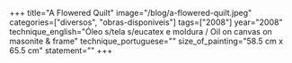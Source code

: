 +++
title="A Flowered Quilt"
image="/blog/a-flowered-quilt.jpeg"
categories=["diversos", "obras-disponiveis"]
tags=["2008"]
year="2008"
technique_english="Óleo s/tela s/eucatex e moldura / Oil on canvas on masonite & frame"
technique_portuguese=""
size_of_painting="58.5 cm x 65.5 cm"
statement=""
+++
